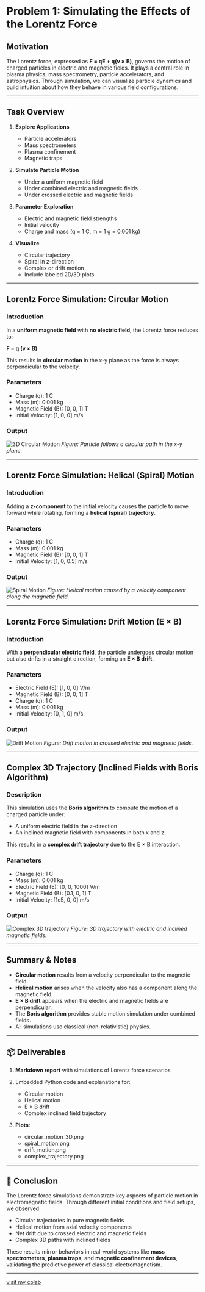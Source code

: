 # Problem 1: Simulating the Effects of the Lorentz Force

## Motivation

The Lorentz force, expressed as **F = qE + q(v × B)**, governs the motion of charged particles in electric and magnetic fields. It plays a central role in plasma physics, mass spectrometry, particle accelerators, and astrophysics. Through simulation, we can visualize particle dynamics and build intuition about how they behave in various field configurations.

---

## Task Overview

1. **Explore Applications**

   * Particle accelerators
   * Mass spectrometers
   * Plasma confinement
   * Magnetic traps

2. **Simulate Particle Motion**

   * Under a uniform magnetic field
   * Under combined electric and magnetic fields
   * Under crossed electric and magnetic fields

3. **Parameter Exploration**

   * Electric and magnetic field strengths
   * Initial velocity
   * Charge and mass (q = 1 C, m = 1 g = 0.001 kg)

4. **Visualize**

   * Circular trajectory
   * Spiral in z-direction
   * Complex or drift motion
   * Include labeled 2D/3D plots

---

## Lorentz Force Simulation: Circular Motion

### Introduction

In a **uniform magnetic field** with **no electric field**, the Lorentz force reduces to:

**F = q (v × B)**

This results in **circular motion** in the x-y plane as the force is always perpendicular to the velocity.

### Parameters

* Charge (q): 1 C
* Mass (m): 0.001 kg
* Magnetic Field (B): \[0, 0, 1] T
* Initial Velocity: \[1, 0, 0] m/s

### Output

![3D Circular Motion](circular_motion_3D-2.png)
*Figure: Particle follows a circular path in the x-y plane.*

---

## Lorentz Force Simulation: Helical (Spiral) Motion

### Introduction

Adding a **z-component** to the initial velocity causes the particle to move forward while rotating, forming a **helical (spiral) trajectory**.

### Parameters

* Charge (q): 1 C
* Mass (m): 0.001 kg
* Magnetic Field (B): \[0, 0, 1] T
* Initial Velocity: \[1, 0, 0.5] m/s

### Output

![Spiral Motion](spiral_motion.png)
*Figure: Helical motion caused by a velocity component along the magnetic field.*

---

## Lorentz Force Simulation: Drift Motion (E × B)

### Introduction

With a **perpendicular electric field**, the particle undergoes circular motion but also drifts in a straight direction, forming an **E × B drift**.

### Parameters

* Electric Field (E): \[1, 0, 0] V/m
* Magnetic Field (B): \[0, 0, 1] T
* Charge (q): 1 C
* Mass (m): 0.001 kg
* Initial Velocity: \[0, 1, 0] m/s

### Output

![Drift Motion](drift_motion.png)
*Figure: Drift motion in crossed electric and magnetic fields.*

---

## Complex 3D Trajectory (Inclined Fields with Boris Algorithm)

### Description

This simulation uses the **Boris algorithm** to compute the motion of a charged particle under:

* A uniform electric field in the z-direction
* An inclined magnetic field with components in both x and z

This results in a **complex drift trajectory** due to the E × B interaction.

### Parameters

* Charge (q): 1 C
* Mass (m): 0.001 kg
* Electric Field (E): \[0, 0, 1000] V/m
* Magnetic Field (B): \[0.1, 0, 1] T
* Initial Velocity: \[1e5, 0, 0] m/s

### Output

![Complex 3D trajectory](complex_trajectory.png)
*Figure: 3D trajectory with electric and inclined magnetic fields.*

---

## Summary & Notes

* **Circular motion** results from a velocity perpendicular to the magnetic field.
* **Helical motion** arises when the velocity also has a component along the magnetic field.
* **E × B drift** appears when the electric and magnetic fields are perpendicular.
* The **Boris algorithm** provides stable motion simulation under combined fields.
* All simulations use classical (non-relativistic) physics.

---

## 📦 Deliverables

1. **Markdown report** with simulations of Lorentz force scenarios
2. Embedded Python code and explanations for:

   * Circular motion
   * Helical motion
   * E × B drift
   * Complex inclined field trajectory
3. **Plots**:

   * circular\_motion\_3D.png
   * spiral\_motion.png
   * drift\_motion.png
   * complex\_trajectory.png

---

## 🧩 Conclusion

The Lorentz force simulations demonstrate key aspects of particle motion in electromagnetic fields. Through different initial conditions and field setups, we observed:

* Circular trajectories in pure magnetic fields
* Helical motion from axial velocity components
* Net drift due to crossed electric and magnetic fields
* Complex 3D paths with inclined fields

These results mirror behaviors in real-world systems like **mass spectrometers**, **plasma traps**, and **magnetic confinement devices**, validating the predictive power of classical electromagnetism.

---

[visit my colab](https://colab.research.google.com/drive/13YVItI4Izv_K7l5Y2Z6XDept6OykUdaY?usp=sharing)
